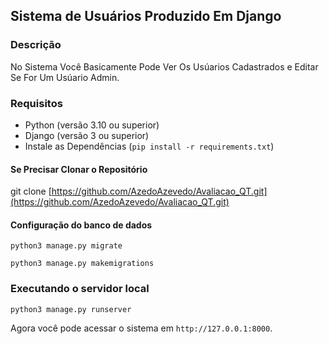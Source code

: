 ## Sistema de Usuários Produzido Em Django

### Descrição
No Sistema Você Basicamente Pode Ver Os Usúarios Cadastrados e Editar Se For Um Usúario Admin.

### Requisitos
- Python (versão 3.10 ou superior)
- Django (versão 3 ou superior)
- Instale as Dependências (`pip install -r requirements.txt`)

#### Se Precisar Clonar o Repositório
git clone [https://github.com/AzedoAzevedo/Avaliacao_QT.git](https://github.com/AzedoAzevedo/Avaliacao_QT.git)

#### Configuração do banco de dados
`python3 manage.py migrate`

`python3 manage.py makemigrations`

### Executando o servidor local
`python3 manage.py runserver`

Agora você pode acessar o sistema em `http://127.0.0.1:8000`.
